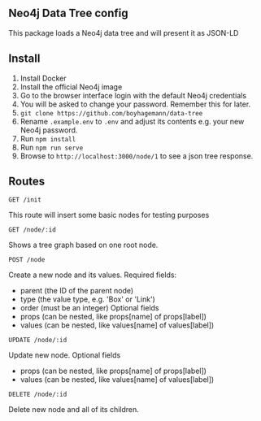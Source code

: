 Neo4j Data Tree config
-------------------------------------------------

This package loads a Neo4j data tree and will present it as JSON-LD

## Install
1. Install Docker
2. Install the official Neo4j image
3. Go to the browser interface login with the default Neo4j credentials
4. You will be asked to change your password. Remember this for later.
5. `git clone https://github.com/boyhagemann/data-tree`
6. Rename `.example.env` to `.env` and adjust its contents e.g. your new Neo4j password.
7. Run `npm install`
8. Run `npm run serve`
9. Browse to `http://localhost:3000/node/1` to see a json tree response.


## Routes

```
GET /init
```
This route will insert some basic nodes for testing purposes

```
GET /node/:id
```
Shows a tree graph based on one root node.

```
POST /node
```
Create a new node and its values.
Required fields:
* parent (the ID of the parent node)
* type (the value type, e.g. 'Box' or 'Link')
* order (must be an integer)
Optional fields
* props (can be nested, like props[name] of props[label])
* values (can be nested, like values[name] of values[label])

```
UPDATE /node/:id
```
Update new node.
Optional fields
* props (can be nested, like props[name] of props[label])
* values (can be nested, like values[name] of values[label])

```
DELETE /node/:id
```
Delete new node and all of its children.






